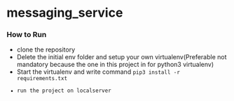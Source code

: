 # messaging_service

<h3>How to Run</h3>

<ul>
<li>clone the repository</li>
<li>Delete the initial env folder and setup your own virtualenv(Preferable not mandatory because the one in this project in for python3 virtualenv)</li>
<li>Start the virtualenv and write command <code>pip3 install -r requirements.txt</li>
<li>run the project on localserver</li>
</ul>
